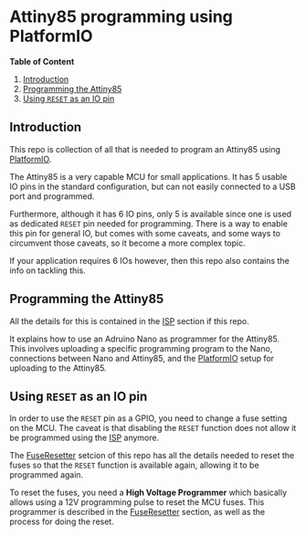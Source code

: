 # Attiny85 programming using PlatformIO

**Table of Content**

1. [Introduction](#introduction)
2. [Programming the Attiny85](#programming-the-attiny85)
3. [Using `RESET` as an IO pin](#using-reset-as-an-io-pin)

## Introduction

This repo is collection of all that is needed to program an Attiny85 using
[PlatformIO].

The Attiny85 is a very capable MCU for small applications. It has 5 usable IO
pins in the standard configuration, but can not easily connected to a USB port
and programmed.

Furthermore, although it has 6 IO pins, only 5 is available since one is used
as dedicated `RESET` pin needed for programming. There is a way to enable this
pin for general IO, but comes with some caveats, and some ways to circumvent
those caveats, so it become a more complex topic.

If your application requires 6 IOs however, then this repo also contains the
info on tackling this.

## Programming the Attiny85

All the details for this is contained in the [ISP] section if this repo.

It explains how to use an Adruino Nano as programmer for the Attiny85. This
involves uploading a specific programming program to the Nano, connections
between Nano and Attiny85, and the [PlatformIO] setup for uploading to the
Attiny85.

## Using `RESET` as an IO pin

In order to use the `RESET` pin as a GPIO, you need to change a fuse setting on
the MCU. The caveat is that disabling the `RESET` function does not allow it be
programmed using the [ISP] anymore.

The [FuseResetter] setcion of this repo has all the details needed to reset the
fuses so that the `RESET` function is available again, allowing it to be
programmed again.

To reset the fuses, you need a **High Voltage Programmer** which basically
allows using a 12V programming pulse to reset the MCU fuses. This programmer is
described in the [FuseResetter] section, as well as the process for doing the
reset.


<!-- Links -->
[PlatformIO]: https://platformio.org/
[ISP]: ./ISP/
[FuseResetter]: ./FuseResetter/
